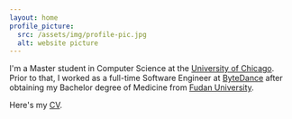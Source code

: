 ```yaml
---
layout: home
profile_picture:
  src: /assets/img/profile-pic.jpg
  alt: website picture
---
```


<p>
  I'm a Master student in Computer Science at the <a href="https://masters.cs.uchicago.edu">University of Chicago</a>. Prior to that, I worked as a full-time Software Engineer at <a href="https://www.bytedance.com">ByteDance</a> after obtaining my Bachelor degree of Medicine from <a href="https://www.fudan.edu.cn/en/">Fudan University</a>.
</p>

<p>
  Here's my <a href="/resume.html">CV</a>.
</p>
